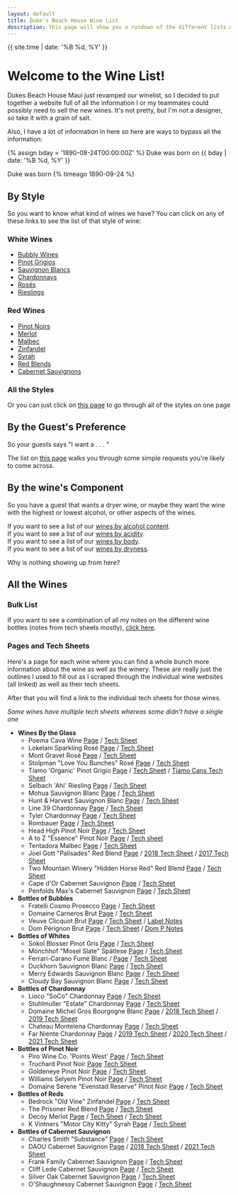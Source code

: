 ```yaml
---
layout: default
title: Duke's Beach House Wine List
description: This page will show you a rundown of the different lists available.  
---
```

{{ site.time | date: '%B %d, %Y' }}  

# Welcome to the Wine List!

Dukes Beach House Maui just revamped our winelist, so I decided to put together a website full of all the information I or my teammates could possibly need to sell the new wines. It's not pretty, but I'm not a designer, so take it with a grain of salt.

Also, I have a lot of information in here so here are ways to bypass all the information:

<!-- {{ site.time | timeago }} -->
{% assign bday = '1890-08-24T00:00:00Z' %}
Duke was born on {{ bday | date: '%B %d, %Y' }}  
<!-- That's {{ bday | timeago }} -->


Duke was born {% timeago 1890-09-24 %}
## By Style
So you want to know what kind of wines we have? You can click on any of these links to see the list of that style of wine:
### White Wines
 - [Bubbly Wines](style_pages/Bubbly.html)  
 - [Pinot Grigios](style_pages/Pinot_Grigio.html)  
 - [Sauvignon Blancs](style_pages/Sauvignon_Blancs.html)  
 - [Chardonnays](style_pages/Chardonnays.html)  
 - [Rosés](style_pages/Rose.html)  
 - [Rieslings](style_pages/Riesling.html)  

### Red Wines
 - [Pinot Noirs](style_pages/Pinot_Noir.html)  
 - [Merlot](style_pages/Merlot.html)  
 - [Malbec](style_pages/Malbec.html)  
 - [Zinfandel](style_pages/Zinfandel.html)  
 - [Syrah](style_pages/Syrah.html)  
 - [Red Blends](style_pages/Red_Blends.html)  
 - [Cabernet Sauvignons](style_pages/Cabernet_Sauvignon.html)  

### All the Styles
Or you can just click on [this page](list_pages/Dukes_Wines_By_Style.html) to go through all of the styles on one page

## By the Guest's Preference
So your guests says "I want a . . . " 

The list on [this page](list_pages/Wines_By_Guest.html) walks you through some simple requests you're likely to come across.

## By the wine's Component
So you have a guest that wants a dryer wine, or maybe they want the wine with the highest or lowest alcohol, or other aspects of the wines.  

If you want to see a list of our [wines by alcohol content](list_pages/Dukes_Wines_by_Alcohol.html).  
If you want to see a list of our [wines by acidity](list_pages/Dukes_Wines_By_Acidity.html).  
If you want to see a list of our [wines by body](list_pages/Dukes_Wines_By_Body.html).  
If you want to see a list of our [wines by dryness](list_pages/Dukes_Wines_by_Dryness.html).  

Why is nothing showing up from here?
## All the Wines

### Bulk List
If you want to see a combination of all my notes on the different wine bottles (notes from tech sheets mostly), [click here](list_pages/Dukes_Wine_List.html).

### Pages and Tech Sheets
Here's a page for each wine where you can find a whole bunch more information about the wine as well as the winery. These are really just the outlines I used to fill out as I scraped through the individual wine websites (all linked) as well as their tech sheets.

After that you will find a link to the individual tech sheets for those wines.  

*Some wines have multiple tech sheets whereas some didn't have a single one*
- **Wines By the Glass**
  - Poema Cava Wine [Page](wine_pages/Poema.html) / [Tech Sheet](wine_pdfs/Poema_Brut.pdf)
  - Lokelani Sparkling Rosé  [Page](wine_pages/Lokelani.html) / [Tech Sheet](wine_pdfs/Lokelani_Rose.pdf)
  - Mont Gravet Rosé  [Page](wine_pages/Mont_Gravet.html) / [Tech Sheet](wine_pdfs/Mont_Gravet_Rose.pdf)
  - Stolpman "Love You Bunches" Rosé  [Page](wine_pages/Stolpman.html) / [Tech Sheet](wine_pdfs/2020_Stoilpman_Love_You_Bunches.pdf)
  - Tiamo 'Organic' Pinot Grigio  [Page](wine_pages/Tiamo.html) / [Tech Sheet](wine_pdfs/Tiamo_PG.pdf) / [Tiamo Cans Tech Sheet](wine_pdfs/Tiamo_PG_Can.pdf)
  - Selbach 'Ahi' Riesling [Page](wine_pages/Selbach.html) / [Tech Sheet](wine_pdfs/Selbach_Riesling.pdf)
  - Mohua Sauvignon Blanc [Page](wine_pages/Mohua.html) / [Tech Sheet](asseets/Mohua_SB.pdf)
  - Hunt & Harvest Sauvignon Blanc [Page](wine_pages/Hunt_And_Harvest.html) / [Tech Sheet](wine_pdfs/Hunt_And_Harvest_SB.pdf)
  - Line 39 Chardonnay [Page](wine_pages/Line_39_Chard.html) / [Tech Sheet](wine_pdfs/Line_39_Chard.pdf)
  - Tyler Chardonnay [Page](wine_pages/Tyler.html) / [Tech Sheet](wine_pdfs/Tyler_Chardonnay.pdf)
  - Rombauer [Page](wine_pages/Rombauer.html) / [Tech Sheet](wine_pdfs/Rombauer_Carneros_Chard.pdf)
  - Head High Pinot Noir [Page](wine_pages/Head_High.html) / [Tech Sheet](wine_pdfs/Head_High_PN.pdf)
  - A to Z "Essence" Pinot Noir [Page](wine_pages/AtoZ.html) / [Tech sheet](wine_pdfs/A_to_Z_Essence_PN.pdf)
  - Tentadora Malbec [Page](wine_pages/Tentadora.html) / [Tech Sheet](wine_pdfs/Tentadora_Malbec.pdf)
  - Joel Gott "Palisades" Red Blend [Page](wine_pages/Joel_Gott.html) / [2018 Tech Sheet](wine_pdfs/Joel_Gott_2018.pdf) / [2017 Tech Sheet](wine_pdfs/Joel_Gott_2018.pdf)
  - Two Mountain Winery "Hidden Horse Red" Red Blend [Page](wine_pages/Two_Mountain.html) / [Tech Sheet](wine_pdfs/Hidden_Horse_Red.pdf)
  - Cape d'Or Cabernet Sauvignon [Page](wine_pages/Cape_DOr.html) / [Tech Sheet](wine_pdfs/Cape_Dor_Cab.pdf)
  - Penfolds Max's Cabernet Sauvignon [Page](wine_pages/Penfolds.html) / [Tech Sheet](wine_pdfs/Penfolds_Maxs_Cab.pdf)
- **Bottles of Bubbles**
  - Fratelli Cosmo Prosecco [Page](wine_pages/Fratelli_Cosmo.html) / [Tech Sheet](wine_pdfs/Fratelli_Prosecco.pdf)
  - Domaine Carneros Brut [Page](wine_pages/Domaine_Carneros.html) / [Tech Sheet](wine_pdfs/Domaine_Carneros_Brut.pdf)
  - Veuve Clicquot Brut [Page](wine_pages/Veuve_Clicquot.html) / [Tech Sheet](wine_pdfs/Veuve_Clicquot.pdf) / [Label Notes](wine_pdfs/Veuve_Clicquot_Brut.pdf)
  - Dom Pérignon Brut [Page](wine_pages/Dom_P.html) / [Tech Sheet](wine_pdfs/Dom_Perignon.pdf) / [Dom P Notes](wine_pdfs/Dom_P_Notes.pdf)
- **Bottles of Whites**
  - Sokol Blosser Pinot Gris [Page](wine_pages/Sokol_Blosser.html) / [Tech Sheet](wine_pdfs/Sokol_Blosser_PG.pdf)
  - Mönchhof "Mosel Slate" Spätlese [Page](wine_pages/Moncchof.html) / [Tech Sheet](wine_pdfs/Monchhof_Mosel_Riesling.pdf)
  - Ferrari-Carano Fumé Blanc / [Page](wine_pages/Ferrari_Carano.html) / [Tech Sheet](wine_pdfs/Ferrai_Carano_FumeBlanc.pdf)
  - Duckhorn Sauvignon Blanc [Page](wine_pages/Duckhorn.html) / [Tech Sheet](wine_pdfs/Duckhorn_SB.pdf)
  - Merry Edwards Sauvignon Blanc [Page](wine_pages/Merry_Edwards.html) / [Tech Sheet](wine_pdfs/Merry_Edwards_SB.pdf)
  - Cloudy Bay Sauvignon Blanc [Page](wine_pages/Cloudy_Bay.html) / [Tech Sheet](wine_pdfs/Cloudy_Bay_SB.pdf)
- **Bottles of Chardonnay**
  - Lioco "SoCo" Chardonnay [Page](wine_pages/Lioco.html) / [Tech Sheet](wine_pdfs/LIOCO.pdf)
  - Stuhlmuller "Estate" Chardonnay [Page](wine_pages/Stuhlmuller.html) / [Tech Sheet](wine_pdfs/Stuhlmuller_Estate_Chard.pdf)
  - Domaine Michel Gros Bourgogne Blanc [Page](wine_pages/Domaine_Michel.html) / [2018 Tech Sheet](wine_pdfs/Domaine_Michel_2018.pdf) / [2019 Tech Sheet](wine_pdfs/Domaine_Michel_2019.pdf)
  - Chateau Montelena Chardonnay [Page](wine_pages/Chateau_Montelena.html) / [Tech Sheet](wine_pdfs/Chateau_Montelena_Chard.pdf)
  - Far Niente Chardonnay [Page](wine_pages/Far_Niente.html) / [2019 Tech Sheet](wine_pdfs/Far_Niente_2019.pdf) / [2020 Tech Sheet](wine_pdfs/Far_Niente_2020.pdf) / [2021 Tech Sheet](wine_pdfs/Far_Niente_2021.pdf)
- **Bottles of Pinot Noir**
  - Piro Wine Co. 'Points West' [Page](wine_pages/Piro_Points_West.html) / [Tech Sheet](wine_pdfs/Points_West.pdf)
  - Truchard Pinot Noir [Page](wine_pages/Truchard.html) [Tech Sheet](wine_pdfs/Truchard.pdf)
  - Goldeneye Pinot Noir [Page](wine_pages/Goldeneye.html) / [Tech Sheet](wine_pdfs/Goldeneye.pdf)
  - Williams Selyem Pinot Noir [Page](wine_pages/Williams_Selyem.html) / [Tech Sheet](wine_pdfs/Williams_Selyem.pdf)
  - Domaine Serene "Evenstad Reserve" Pinot Noir [Page](wine_pages/Domaine_Serene_Evenstad.html) / [Tech Sheet](wine_pdfs/Domaine_Serene.pdf)
- **Bottles of Reds**
  - Bedrock "Old Vine" Zinfandel [Page](wine_pages/Bedrock.html) / [Tech Sheet](wine_pdfs/Bedrock.pdf)
  - The Prisoner Red Blend [Page](wine_pages/The_Prisoner.html) / [Tech Sheet](wine_pdfs/The_Prisoner.pdf)
  - Decoy Merlot [Page](wine_pages/Decoy.html) / [Tech Sheet](wine_pdfs/Decoy.pdf) / [Tech Sheet](wine_pdfs/Decoy_2019.pdf)
  - K Vintners "Motor City Kitty" Syrah [Page](wine_pages/K_Vintners.html) / [Tech Sheet](wine_pdfs/K_Vintners.pdf)
- **Bottles of Cabernet Sauvignon**
  - Charles Smith "Substance" [Page](wine_pages/Charles_Smith_Substance.html) / [Tech Sheet](wine_pdfs/Charles_Smith.pdf)
  - DAOU Cabernet Sauvignon [Page](wine_pages/DAOU.html) / [2018 Tech Sheet](wine_pdfs/DAOU_2018.pdf) / [2021 Tech Sheet](wine_pdfs/DAOU_2021.pdf)
  - Frank Family Cabernet Sauvignon [Page](wine_pages/Frank_Family.html) / [Tech Sheet](wine_pdfs/Frank_Family.pdf)
  - Cliff Lede Cabernet Sauvignon [Page](wine_pages/Cliff_Lede.html) / [Tech Sheet](wine_pdfs/Cliff_Lede.pdf)
  - Silver Oak Cabernet Sauvignon [Page](wine_pages/Silver_Oak.html) / [Tech Sheet](wine_pdfs/Silver_Oak.pdf)
  - O'Shaughnessy Cabernet Sauvignon [Page](wine_pages/O_Shaughnessy.html) / [Tech Sheet](wine_pdfs/O'Shaughnessy.pdf)

